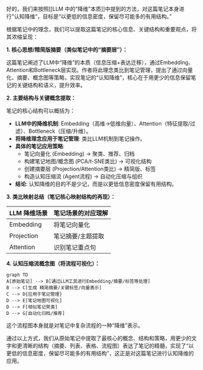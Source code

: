 好的，我们来按照[[LLM 中的“降维”本质]]中提到的方法，对这篇笔记本身进行“认知降维”，目标是“以更低的信息密度，保留尽可能多的有用结构。”

根据笔记中的理念，我们可以提取这篇笔记的核心信息、关键结构和重要观点，将其浓缩呈现：

**1. 核心思想/精简版摘要（类似笔记中的“摘要层”）：**

这篇笔记阐述了LLM中“降维”的本质（信息压缩+表达迁移），通过Embedding、Attention和Bottleneck层实现。作者将此理念类比到笔记管理，提出了通过向量化、摘要、概念图等策略，实现笔记的“认知降维”，核心在于用更少的信息保留笔记的关键结构和语义，提升效率。

**2. 主要结构与关键概念提取：**

笔记的核心结构可以概括为：
*   **LLM中的降维机制**: Embedding（高维->低维向量）、Attention（特征提取/过滤）、Bottleneck（压缩/升维）。
*   **将降维理念应用于笔记管理**: 类比LLM机制到笔记操作。
*   **具体的笔记应用策略**:
    *   笔记向量化 (Embedding) -> 聚类、推荐、归档
    *   构建笔记地图/概念图 (PCA/t-SNE类比) -> 可视化结构
    *   创建摘要层 (Projection/Attention类比) -> 精简版、标签
    *   构造认知压缩流 (Agent流程) -> 自动化压缩与组织
*   **结论**: 认知降维的目的不是少记，而是以更低信息密度保留有用结构。

**3. 类比映射总结（笔记核心映射结构的再现）：**

| LLM 降维场景 | 笔记场景的对应理解 |
| :----------- | :----------------- |
| Embedding    | 将笔记向量化       |
| Projection   | 笔记摘要/主题提取  |
| Attention    | 识别笔记重点句     |

**4. 认知压缩流概念图（将流程可视化）：**

```mermaid
graph TD
A[原始笔记] --> B[通过LLM工具进行Embedding/摘要/标签等处理]
B --> C[生成 精简摘要/关键标签/向量表示]
C --> D{应用于笔记管理}
D --> E[笔记地图可视化]
D --> F[相似笔记聚类]
D --> G[自动化归档/推荐]
```
这个流程图本身就是对笔记中复杂流程的一种“降维”表示。

通过以上方式，我们从原始笔记中提取了最核心的概念、结构和策略，用更少的文字和更清晰的结构（摘要、列表、表格、流程图）表达了笔记的精髓，实现了“以更低的信息密度，保留尽可能多的有用结构”，这正是对这篇笔记进行认知降维的应用。